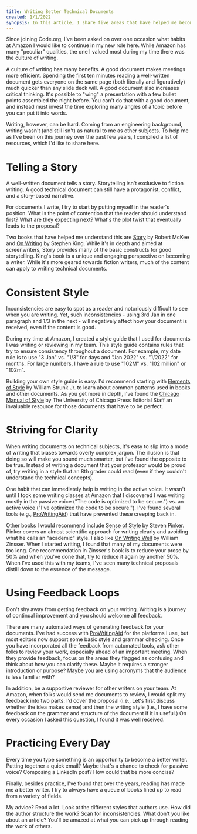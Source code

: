 ```yaml
---
title: Writing Better Technical Documents
created: 1/1/2022
synopsis: In this article, I share five areas that have helped me become a better writer of technical documents. I explore telling a story, creating a consistent style, striving for clarity, using feedback loops, and practicing every day.
---
```

Since joining Code.org, I've been asked on over one occasion what habits at Amazon I would like to continue in my new role here. While Amazon has many "peculiar" qualities, the one I valued most during my time there was the culture of writing.

A culture of writing has many benefits. A good document makes meetings more efficient. Spending the first ten minutes reading a well-written document gets everyone on the same page (both literally and figuratively) much quicker than any slide deck will. A good document also increases critical thinking. It's possible to "wing" a presentation with a few bullet points assembled the night before. You can't do that with a good document, and instead must invest the time exploring many angles of a topic before you can put it into words.

Writing, however, can be hard. Coming from an engineering background, writing wasn't (and still isn't) as natural to me as other subjects. To help me as I’ve been on this journey over the past few years, I compiled a list of resources, which I'd like to share here.

# Telling a Story

A well-written document tells a story. Storytelling isn't exclusive to fiction writing. A good technical document can still have a protagonist, conflict, and a story-based narrative.

For documents I write, I try to start by putting myself in the reader's position. What is the point of contention that the reader should understand first? What are they expecting next? What's the plot twist that eventually leads to the proposal?

Two books that have helped me understand this are [Story](https://smile.amazon.com/Story-Structure-Substance-Principles-Screenwriting-ebook/dp/B0042FZVOY) by Robert McKee and [On Writing](https://smile.amazon.com/Writing-Memoir-Craft-Stephen-King-ebook/dp/B000FC0SIM) by Stephen King. While it's in depth and aimed at screenwriters, Story provides many of the basic constructs for good storytelling. King's book is a unique and engaging perspective on becoming a writer. While it's more geared towards fiction writers, much of the content can apply to writing technical documents.

# Consistent Style

Inconsistencies are easy to spot as a reader and notoriously difficult to see when you are writing. Yet, such inconsistencies - using 3rd Jan in one paragraph and 1/3 in the next - will negatively affect how your document is received, even if the content is good.

During my time at Amazon, I created a style guide that I used for documents I was writing or reviewing in my team. This style guide contains rules that try to ensure consistency throughout a document. For example, my date rule is to use "3 Jan" vs. "1/3" for days and "Jan 2022" vs. "1/2022" for months. For large numbers, I have a rule to use "102M" vs. "102 million" or "102m".

Building your own style guide is easy. I'd recommend starting with [Elements of Style](https://smile.amazon.com/Elements-Style-William-Strunk-Jr/dp/1989862004) by William Strunk Jr. to learn about common patterns used in books and other documents. As you get more in depth, I've found the [Chicago Manual of Style](https://smile.amazon.com/Chicago-Manual-Style-17th/dp/022628705X) by The University of Chicago Press Editorial Staff an invaluable resource for those documents that have to be perfect.

# Striving for Clarity

When writing documents on technical subjects, it's easy to slip into a mode of writing that biases towards overly complex jargon. The illusion is that doing so will make you sound much smarter, but I've found the opposite to be true. Instead of writing a document that your professor would be proud of, try writing in a style that an 8th grader could read (even if they couldn't understand the technical concepts).

One habit that can immediately help is writing in the active voice. It wasn't until I took some writing classes at Amazon that I discovered I was writing mostly in the passive voice ("The code is optimized to be secure.") vs. an active voice ("I've optimized the code to be secure."). I've found several tools (e.g., [ProWritingAid](https://prowritingaid.com/)) that have prevented these creeping back in.

Other books I would recommend include [Sense of Style](https://smile.amazon.com/Sense-Style-Thinking-Persons-Writing-ebook/dp/B00INIYG74) by Steven Pinker. Pinker covers an almost scientific approach for writing clearly and avoiding what he calls an "academic" style. I also like [On Writing Well](https://smile.amazon.com/Writing-Well-Classic-Guide-Nonfiction/dp/0060891548) by William Zinsser. When I started writing, I found that many of my documents were too long. One recommendation in Zinsser's book is to reduce your prose by 50% and when you've done that, try to reduce it again by another 50%. When I've used this with my teams, I've seen many technical proposals distill down to the essence of the message.

# Using Feedback Loops

Don't shy away from getting feedback on your writing. Writing is a journey of continual improvement and you should welcome all feedback.

There are many automated ways of generating feedback for your documents. I've had success with [ProWritingAid](https://prowritingaid.com/) for the platforms I use, but most editors now support some basic style and grammar checking. Once you have incorporated all the feedback from automated tools, ask other folks to review your work, especially ahead of an important meeting. When they provide feedback, focus on the areas they flagged as confusing and think about how you can clarify these. Maybe it requires a stronger introduction or purpose? Maybe you are using acronyms that the audience is less familiar with?

In addition, be a supportive reviewer for other writers on your team. At Amazon, when folks would send me documents to review, I would split my feedback into two parts: I’d cover the proposal (i.e., Let's first discuss whether the idea makes sense) and then the writing style (i.e., I have some feedback on the grammar and structure of the document if it is useful.) On every occasion I asked this question, I found it was well received.

# Practicing Every Day

Every time you type something is an opportunity to become a better writer. Putting together a quick email? Maybe that's a chance to check for passive voice? Composing a LinkedIn post? How could that be more concise?

Finally, besides practice, I've found that over the years, reading has made me a better writer. I try to always have a queue of books lined up to read from a variety of fields.

My advice? Read a lot. Look at the different styles that authors use. How did the author structure the work? Scan for inconsistencies. What don't you like about an article? You'll be amazed at what you can pick up through reading the work of others.
